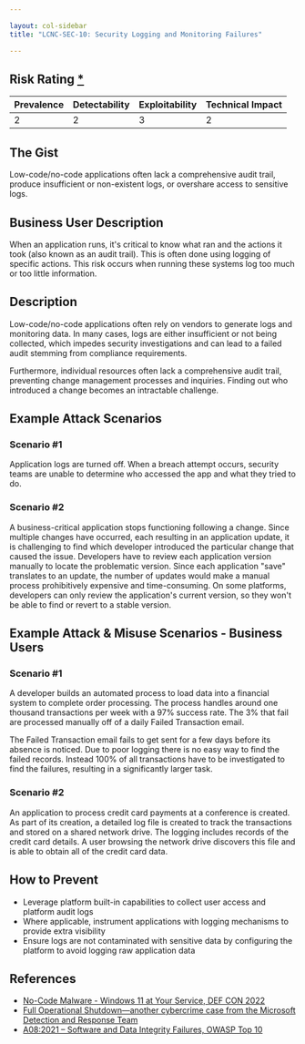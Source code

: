 ```yaml
---

layout: col-sidebar
title: "LCNC-SEC-10: Security Logging and Monitoring Failures"

---
```


## Risk Rating [*](https://owasp.org/www-project-top-ten/2017/Note_About_Risks)

| Prevalence | Detectability | Exploitability | Technical Impact |
| --- | --- | --- | --- |
| 2 | 2 | 3 | 2 |

## The Gist

Low-code/no-code applications often lack a comprehensive audit trail, produce insufficient or non-existent logs, or overshare access to sensitive logs.

## Business User Description

When an application runs, it's critical to know what ran and the actions it took (also known as an audit trail). This is often done using logging of specific actions. This risk occurs when running these systems log too much or too little information.  

## Description

Low-code/no-code applications often rely on vendors to generate logs and monitoring data.
In many cases, logs are either insufficient or not being collected, which impedes security investigations and can lead to a failed audit stemming from compliance requirements.

Furthermore, individual resources often lack a comprehensive audit trail, preventing change management processes and inquiries.
Finding out who introduced a change becomes an intractable challenge.

## Example Attack Scenarios

### Scenario #1

Application logs are turned off.
When a breach attempt occurs, security teams are unable to determine who accessed the app and what they tried to do. 

### Scenario #2

A business-critical application stops functioning following a change.
Since multiple changes have occurred, each resulting in an application update, it is challenging to find which developer introduced the particular change that caused the issue.
Developers have to review each application version manually to locate the problematic version.
Since each application "save" translates to an update, the number of updates would make a manual process prohibitively expensive and time-consuming.
On some platforms, developers can only review the application's current version, so they won't be able to find or revert to a stable version.

## Example Attack & Misuse Scenarios - Business Users

### Scenario #1

A developer builds an automated process to load data into a financial system to complete order processing. The process handles around one thousand transactions per week with a 97% success rate. The 3% that fail are processed manually off of a daily Failed Transaction email.  

The Failed Transaction email fails to get sent for a few days before its absence is noticed. Due to poor logging there is no easy way to find the failed records. Instead 100% of all transactions have to be investigated to find the failures, resulting in a significantly larger task. 

### Scenario #2

An application to process credit card payments at a conference is created.   As part of its creation, a detailed log file is created to track the transactions and stored on a shared network drive. The logging includes records of the credit card details. A user browsing the network drive discovers this file and is able to obtain all of the credit card data. 

## How to Prevent

- Leverage platform built-in capabilities to collect user access and platform audit logs
- Where applicable, instrument applications with logging mechanisms to provide extra visibility
- Ensure logs are not contaminated with sensitive data by configuring the platform to avoid logging raw application data

## References

- [No-Code Malware - Windows 11 at Your Service, DEF CON 2022](https://www.youtube.com/watch?v=e8PEIOa6W9M)
- [Full Operational Shutdown—another cybercrime case from the Microsoft Detection and Response Team](https://www.microsoft.com/en-us/security/blog/2020/04/02/full-operational-shutdown-another-cybercrime-case-microsoft-detection-and-response-team/)
- [A08:2021 – Software and Data Integrity Failures, OWASP Top 10](https://owasp.org/Top10/A08_2021-Software_and_Data_Integrity_Failures/)

